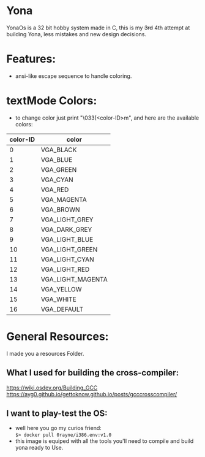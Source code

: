 # Yona
YonaOs is a 32 bit hobby system made in C, this is my ~~3rd~~ 4th attempt at building Yona, less mistakes and new design decisions.
# Features:
  - ansi-like escape sequence to handle coloring.
# textMode Colors:
  - to change color just print "\033[\<color-ID>m", and here are the available colors:

| color-ID | color           |
|----------|-----------------|
| 0        | VGA_BLACK       |
| 1        | VGA_BLUE        |
| 2        | VGA_GREEN       |
| 3        | VGA_CYAN        |
| 4        | VGA_RED         |
| 5        | VGA_MAGENTA     |
| 6        | VGA_BROWN       |
| 7        | VGA_LIGHT_GREY  |
| 8        | VGA_DARK_GREY   |
| 9        | VGA_LIGHT_BLUE  |
| 10       | VGA_LIGHT_GREEN |
| 11       | VGA_LIGHT_CYAN  |
| 12       | VGA_LIGHT_RED   |
| 13       | VGA_LIGHT_MAGENTA|
| 14       | VGA_YELLOW      |
| 15       | VGA_WHITE       |
| 16       | VGA_DEFAULT     |
# General Resources:
  I made you a resources Folder.
## What I used for building the cross-compiler:
https://wiki.osdev.org/Building_GCC    
https://ayg0.github.io/gettoknow.github.io/posts/gcccrosscompiler/
## I want to play-test the OS:
- well here you go my curios friend:  
```$> docker pull 0rayne/i386.env:v1.0```
 - this image is equiped with all the tools you'll need to compile and build yona ready to Use.
